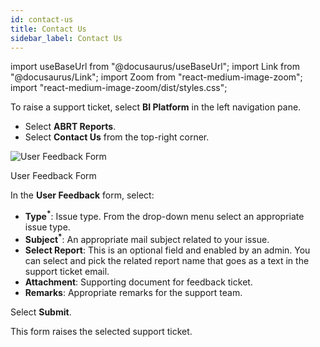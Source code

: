 ```yaml
---
id: contact-us
title: Contact Us
sidebar_label: Contact Us
---
```


import useBaseUrl from "@docusaurus/useBaseUrl";
import Link from "@docusaurus/Link";
import Zoom from "react-medium-image-zoom";
import "react-medium-image-zoom/dist/styles.css";

To raise a support ticket, select **BI Platform** in the left navigation pane.

* Select **ABRT Reports**. 
* Select **Contact Us** from the top-right corner.

<div class="center">
  <Zoom>
    <img
      alt="User Feedback Form"
      src={useBaseUrl("user/user-feedback.png")}
    />
  </Zoom>
  <p>User Feedback Form</p>
</div>

In the **User Feedback** form, select:

- **Type<sup>*</sup>**: Issue type. From the drop-down menu select an appropriate issue type.
- **Subject<sup>*</sup>**: An appropriate mail subject related to your issue.
- **Select Report**: This is an optional field and enabled by an admin. You can select and pick the related report name that goes as a text in the support ticket email.
- **Attachment**: Supporting document for feedback ticket.
- **Remarks**: Appropriate remarks for the support team.

Select **Submit**.

This form raises the selected support ticket.
